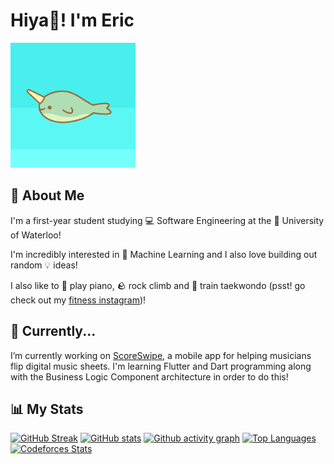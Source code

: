 # Hiya👋! I'm Eric
<img width="200" height="200" object-fit="none" src="https://github.com/16BitNarwhal/16BitNarwhal/blob/main/narhwal.gif"/>

## 📖 About Me
I'm a first-year student studying 💻 Software Engineering at the 🏫 University of Waterloo! 

I'm incredibly interested in 🤖 Machine Learning and I also love building out random 💡 ideas!

I also like to 🎹 play piano, 🪨 rock climb and 🥋 train taekwondo (psst! go check out my [fitness instagram](https://www.instagram.com/16fitnarwhal/))!

## 🌱 Currently...
I’m currently working on [ScoreSwipe](https://github.com/16BitNarwhal/ScoreSwipe), a mobile app for helping musicians flip digital music sheets. I'm learning Flutter and Dart programming along with the Business Logic Component architecture in order to do this!

## 📊 My Stats
[![GitHub Streak](http://github-readme-streak-stats.herokuapp.com?user=16bitnarwhal&theme=tokyonight)](https://github.com/16bitnarwhal)
[![GitHub stats](https://github-readme-stats.vercel.app/api?username=16bitnarwhal&theme=tokyonight&show_icons=true)](https://github.com/16bitnarwhal)
[![Github activity graph](https://github-readme-activity-graph.vercel.app/graph?username=16bitnarwhal&theme=tokyo-night&height=300&area=true)](https://github.com/ashutosh00710/github-readme-activity-graph)
[![Top Languages](https://github-readme-stats.vercel.app/api/top-langs/?username=16bitnarwhal&layout=compact&langs_count=8&hide=shaderlab,hlsl,css,cmake&theme=tokyonight)](https://github.com/16bitnarwhal)
[![Codeforces Stats](https://codeforces-readme-stats.vercel.app/api/card?username=16bitnarwhal&theme=tokyonight)](https://codeforces.com/profile/16bitnarwhal)
